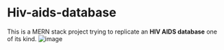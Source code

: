 # Hiv-aids-database
This is a MERN stack project trying to replicate an **HIV AIDS database** one of its kind.
![image](https://i.imgur.com/G24GXa1.jpeg)
